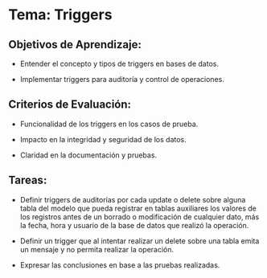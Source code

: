 # Tema: Triggers

## Objetivos de Aprendizaje:

- Entender el concepto y tipos de triggers en bases de datos.

- Implementar triggers para auditoría y control de operaciones.

## Criterios de Evaluación:

- Funcionalidad de los triggers en los casos de prueba.

- Impacto en la integridad y seguridad de los datos.

- Claridad en la documentación y pruebas.

## Tareas:

- Definir triggers de auditorías por cada update o delete sobre alguna tabla del modelo que pueda registrar en tablas auxiliares los valores de los registros antes de un borrado o modificación de cualquier dato, más la fecha, hora y usuario de la base de datos que realizó la operación.

- Definir un trigger que al intentar realizar un delete sobre una tabla emita un mensaje y no permita realizar la operación.

- Expresar las conclusiones en base a las pruebas realizadas.
